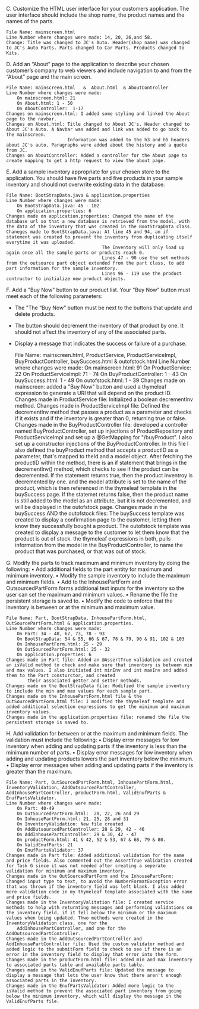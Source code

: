 
C.  Customize the HTML user interface for your customers application. The user interface should include the shop name, the product names and the names of the parts.
    
    File Name: mainscreen.html
    Line Number where changes were made: 14, 20, 26,and 58.
    Change: Title was changed to JC's Auto. Header(shop name) was changed to JC's Auto Parts. Parts changed to Car Parts. Products changed to Kits.

D.  Add an “About” page to the application to describe your chosen customer’s company to web viewers and include navigation to and from the “About” page and the main screen.
    
    File Name: mainscreen.html   &  About.html  & AboutController
    Line Number where changes were made: 
        On mainscreen.html: 21
        On About.html: 1 - 50
        On AboutController:  1-17 
    Changes on mainscreen.html: I added some styling and linked the About page to the navbar.
    Changes on About.html: Title changed to About JC's. Header changed to About JC's Auto. A Navbar was added and link was added to go back to the mainscreen.
                           Information was added to the h3 and h5 headers about JC's auto. Paragraphs were added about the history and a quote from JC.
    Changes on AboutController: Added a controller for the About page to create mapping to get a http request to view the about page.

E.  Add a sample inventory appropriate for your chosen store to the application. You should have five parts and five products in your sample inventory and should not overwrite existing data in the database.
    
    File Name: BootStrapData.java & application.properties
    Line Number where changes were made:
        On BootStrapData.java: 45 - 102
        On application.properties: 6
    Changes made on application.properties: Changed the name of the database url so that a new database is retrieved from the model, with the data of the inventory that was created in the BootStrapData class.
    Chaneges made to BootStrapData.java: At line 45 and 94, an if statement was created to prevent the inventory from duplicating itself everytime it was uploaded.
                                        The Inventory will only load up again once all the sample parts or products reach 0.
                                        Lines 47 - 90 use the set methods from the outsource part object extended from the part class, to add part information for the sample inventory.
                                        Lines 96 - 119 use the product contructor to initialize new product objects. 

F. Add a "Buy Now" button to our product list. Your "Buy Now" button must meet each of the following parameters:
- The "The “Buy Now” button must be next to the buttons that update and delete products.
- The button should decrement the inventory of that product by one. It should not affect the inventory of any of the associated parts.
- Display a message that indicates the success or failure of a purchase.

    
    File Name: mainscreen.html, ProductService, ProductServiceImpl, BuyProductController, buySuccess.html & outofstock.html
    Line Number where changes were made:
        On mainscreen.html: 91
        On ProductService: 22
        On ProductServiceImpl: 71 - 74
        On BuyProductController: 1 - 43
        On buySuccess.html: 1 - 49
        On outofstock.html: 1 - 39
    Changes made on mainscreen: added a "Buy Now" button and used a thymeleaf expression to generate a URl that will depend on the product ID.
    Changes made in ProductService file: Initialized a boolean decrementInv method.
    Changes made in ProductServiceImpl file: Defined the decrementInv method that passes a product as a parameter and checks if it exists and if the inventory is greater than 0, returning true or false. 
    Changes made in the BuyProductController file: developed a controller named BuyProductController, set up injections of ProductRepository and ProductServiceImpl and set up a @GetMapping for "/buyProduct". 
            I also set up a constructor injections of the BuyProductController. In this file I also defined the buyProduct method that accepts a productID as a parameter, that's mapped to theId and a model object.
            After fetching the productID within the method, there is an if statement that brings in the decrementInv() method, which checks to see if the product can be decremented. If the statement returns true, 
            then the product inventroy is decremented by one. and the model attribute is set to the name of the product, which is then referenced in the thymeleaf template in the buySuccess page.
            If the statemet returns false, then the product name is still added to the model as an attribute, but it is not decremented, and will be displayed in the outofstock page.
    Changes made in the buySuccess AND the outofstock files: The buySuccess template was created to display a confirmation page to the customer, letting them know they successfully bought a product. The outofstock template
            was created to display a message to the customer to let them know that the product is out of stock. the thymeleaf expressions in both, pulls information from the model in the BuyProductController, to name the product that
            was purchased, or that was out of stock. 

G.  Modify the parts to track maximum and minimum inventory by doing the following:
•  Add additional fields to the part entity for maximum and minimum inventory.
•  Modify the sample inventory to include the maximum and minimum fields.
•  Add to the InhousePartForm and OutsourcedPartForm forms additional text inputs for the inventory so the user can set the maximum and minimum values.
•  Rename the file the persistent storage is saved to.
•  Modify the code to enforce that the inventory is between or at the minimum and maximum value.

    File Name: Part, BootStrapData, InhousePartForm.html, OutSourcePartForm.html & application.properties.
    Line Number where changes were made:
        On Part: 34 - 48, 67, 73, 78 - 93
        On BootStrapData: 54 & 55, 66 & 67, 78 & 79, 90 & 91, 102 & 103
        On InhousePartForm.html: 25 - 29
        On OutSourcedPartForm.html: 25 - 32
        On application.properties: 6
    Changes made in Part file: Added an @AssertTrue validation and created an isValid method to check and make sure that inventory is between min and max values. I also initiated int minInv and int maxInv and added them to the Part consturctor, and created
            their associated getter and setter methods. 
    Changes made on the BootStrapData file: Modified the sample inventory to include the min and max values for each sample part. 
    Changes made on the InhousePartForm.html file & the OutSourcedPartForm.html file: I modified the thymeleaf template and added additional selection expressions to get the minimum and maximum inventory values.
    Changes made in the application.properties file: renamed the file the persistent storage is saved to.

H.  Add validation for between or at the maximum and minimum fields. The validation must include the following:
•  Display error messages for low inventory when adding and updating parts if the inventory is less than the minimum number of parts.
•  Display error messages for low inventory when adding and updating products lowers the part inventory below the minimum.
•  Display error messages when adding and updating parts if the inventory is greater than the maximum.

    File Name: Part, OutSourcedPartForm.html, InhousePartForm.html, InventoryValidation, AddOutsourcedPartController, AddInhousePartController, productForm.html, ValidEnufParts & EnufPartsValidator.
    Line Number where changes were made:
        On Part: 40-49
        On OutSourcedPartForm.html:  20, 22, 26 and 29
        On InhousePartForm.html: 21, 25, 28 and 31
        On InventoryValidation: New file created
        On AddOutsourcedPartController: 28 & 29, 42 - 46
        On AddInhousePartController: 29 & 30, 42 - 47
        On productForm.html: 41 & 42, 52 & 53, 67 & 68, 79 & 80.
        On ValidEnufParts: 21
        On EnufPartsValidator: 37
    Changes made in Part file: Added additional validation for the name and price fields. Also commented out the AssertTrue validation created for Task G since it was not needed after creating a seperate validation for minimum and maximum inventory.
    Changes made in the OutSourcedPartForm and the InhousePartForm: Changed input type to text, to avoid the NumberFormatException error that was thrown if the inventory field was left blank. I also added more validation code in my thymeleaf template associated with the name and price fields.
    Changes made in the InventoryValitation file: I created service methods to help with returnting messages and performing validations on the inventory field, if it fell below the minimum or the maximum values when being updated. Thwo methods were created in the InventoryValidation class, one for the
        AddInhousePartController, and one for the AddOutsourcedPartController. 
    Changes made in the AddOutsourcedPartController and AddInhousePartController file: Used the custom validator method and added logic to the submitForm field to check to see if there is an error in the inventory field to display that error into the form. 
    Changes made in the productForm.html file: added min and max inventory to associated parts table and available parts table.
    Changes made in the ValidEnufParts file: Updated the message to display a message that lets the user know that there aren't enough associated parts in the inventory. 
    Changes made in the EnufPartsValidator: Added more logic to the isValid method to prevent the associated part inventory from going below the minimum inventory, which will display the message in the ValidEnufParts file. 

